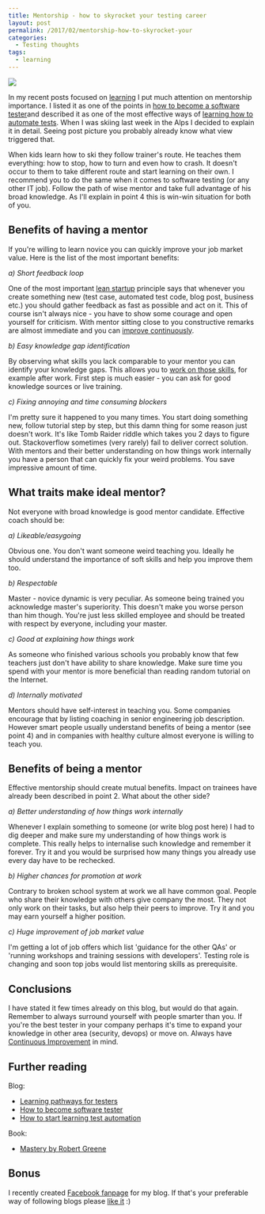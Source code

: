 ```yaml
---
title: Mentorship - how to skyrocket your testing career
layout: post
permalink: /2017/02/mentorship-how-to-skyrocket-your
categories:
  - Testing thoughts
tags:
  - learning 
---
```


![](/images/blog/MtBrighton_5212.jpg)

In my recent posts focused on [learning](http://www.awesome-testing.com/search/label/learning) I put much attention on mentorship importance. I listed it as one of the points in [how to become a software tester](http://www.awesome-testing.com/2016/06/how-to-become-software-tester.html)and described it as one of the most effective ways of [learning how to automate tests](http://www.awesome-testing.com/2016/08/how-to-start-learning-test-automation.html). When I was skiing last week in the Alps I decided to explain it in detail. Seeing post picture you probably already know what view triggered that.

When kids learn how to ski they follow trainer's route. He teaches them everything: how to stop, how to turn and even how to crash. It doesn't occur to them to take different route and start learning on their own. I recommend you to do the same when it comes to software testing (or any other IT job). Follow the path of wise mentor and take full advantage of his broad knowledge. As I'll explain in point 4 this is win-win situation for both of you.

## Benefits of having a mentor

If you're willing to learn novice you can quickly improve your job market value. Here is the list of the most important benefits:

_a) Short feedback loop_

One of the most important [lean startup](http://amzn.to/2kChQs6) principle says that whenever you create something new (test case, automated test code, blog post, business etc.) you should gather feedback as fast as possible and act on it. This of course isn't always nice - you have to show some courage and open yourself for criticism. With mentor sitting close to you constructive remarks are almost immediate and you can [improve continuously](http://www.awesome-testing.com/2017/01/testops-4-continuous-improvement.html).

_b) Easy knowledge gap identification_

By observing what skills you lack comparable to your mentor you can identify your knowledge gaps. This allows you to [work on those skills](http://www.awesome-testing.com/2016/03/learning-pathways-for-testers.html), for example after work. First step is much easier - you can ask for good knowledge sources or live training.

_c) Fixing annoying and time consuming blockers_

I'm pretty sure it happened to you many times. You start doing something new, follow tutorial step by step, but this damn thing for some reason just doesn't work. It's like Tomb Raider riddle which takes you 2 days to figure out. Stackoverflow sometimes (very rarely) fail to deliver correct solution. With mentors and their better understanding on how things work internally you have a person that can quickly fix your weird problems. You save impressive amount of time.

## What traits make ideal mentor?

Not everyone with broad knowledge is good mentor candidate. Effective coach should be:

_a) Likeable/easygoing_

Obvious one. You don't want someone weird teaching you. Ideally he should understand the importance of soft skills and help you improve them too.

_b) Respectable_

Master - novice dynamic is very peculiar. As someone being trained you acknowledge master's superiority. This doesn't make you worse person than him though. You're just less skilled employee and should be treated with respect by everyone, including your master.

_c) Good at explaining how things work_

As someone who finished various schools you probably know that few teachers just don't have ability to share knowledge. Make sure time you spend with your mentor is more beneficial than reading random tutorial on the Internet.

_d) Internally motivated_

Mentors should have self-interest in teaching you. Some companies encourage that by listing coaching in senior engineering job description. However smart people usually understand benefits of being a mentor (see point 4) and in companies with healthy culture almost everyone is willing to teach you.

## Benefits of being a mentor

Effective mentorship should create mutual benefits. Impact on trainees have already been described in point 2. What about the other side?

_a) Better understanding of how things work internally_

Whenever I explain something to someone (or write blog post here) I had to dig deeper and make sure my understanding of how things work is complete. This really helps to internalise such knowledge and remember it forever. Try it and you would be surprised how many things you already use every day have to be rechecked.

_b) Higher chances for promotion at work_

Contrary to broken school system at work we all have common goal. People who share their knowledge with others give company the most. They not only work on their tasks, but also help their peers to improve. Try it and you may earn yourself a higher position.

_c) Huge improvement of job market value_

I'm getting a lot of job offers which list 'guidance for the other QAs' or 'running workshops and training sessions with developers'. Testing role is changing and soon top jobs would list mentoring skills as prerequisite.

## Conclusions

I have stated it few times already on this blog, but would do that again. Remember to always surround yourself with people smarter than you. If you're the best tester in your company perhaps it's time to expand your knowledge in other area (security, devops) or move on. Always have [Continuous Improvement](http://www.awesome-testing.com/2017/01/testops-4-continuous-improvement.html) in mind.

## Further reading

Blog:
- [Learning pathways for testers](http://www.awesome-testing.com/2016/03/learning-pathways-for-testers.html)
- [How to become software tester](http://www.awesome-testing.com/2016/06/how-to-become-software-tester.html)
- [How to start learning test automation](http://www.awesome-testing.com/2016/08/how-to-start-learning-test-automation.html)

Book:
- [Mastery by Robert Greene](http://amzn.to/2l7dUTA)

## Bonus

I recently created [Facebook fanpage](https://www.facebook.com/AwesomeTestingBlog/) for my blog. If that's your preferable way of following blogs please [like it](https://www.facebook.com/AwesomeTestingBlog/) :)

